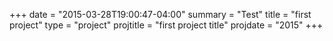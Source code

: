 +++
date = "2015-03-28T19:00:47-04:00"
summary = "Test"
title = "first project"
type = "project"
projtitle = "first project title"
projdate = "2015"
+++

